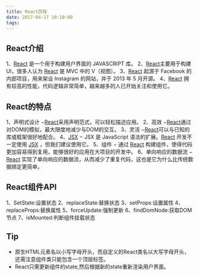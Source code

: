 ```yaml
---
title: React历程
date: 2017-04-17 10:10:09
tags:
---
```


## React介绍
1、[React](http://react-china.org/) 是一个用于构建用户界面的 JAVASCRIPT 库。
2、[React](http://react-china.org/)主要用于构建UI，很多人认为 [React](http://react-china.org/) 是 MVC 中的 V（视图）。
3、[React](http://react-china.org/) 起源于 Facebook 的内部项目，用来架设 Instagram 的网站，并于 2013 年 5 月开源。
4、[React](http://react-china.org/) 拥有较高的性能，代码逻辑非常简单，越来越多的人已开始关注和使用它。
## React的特点
1、声明式设计 −[React](http://react-china.org/)采用声明范式，可以轻松描述应用。
2、高效 −[React](http://react-china.org/)通过对DOM的模拟，最大限度地减少与DOM的交互。
3、灵活 −[React](http://react-china.org/)可以与已知的库或框架很好地配合。
4、[JSX](http://www.runoob.com/react/react-jsx.html) − JSX 是 JavaScript 语法的扩展。[React](http://react-china.org/) 开发不一定使用 [JSX](http://www.runoob.com/react/react-jsx.html) ，但我们建议使用它。
5、组件 − 通过 [React](http://react-china.org/) 构建组件，使得代码更加容易得到复用，能够很好的应用在大项目的开发中。
6、单向响应的数据流 − [React](http://react-china.org/) 实现了单向响应的数据流，从而减少了重复代码，这也是它为什么比传统数据绑定更简单。
## React组件API
1、SetState:设置状态
2、replaceState:替换状态
3、setProps:设置属性
4、replaceProps:替换属性
5、forceUpdate:强制更新
6、findDomNode:获取DOM节点
7、isMounted:判断组件挂载状态
## Tip
* 原生HTML元素名以小写字母开头，而自定义的React类名以大写字母开头，还需注意组件类只能包含一个顶层标签。
* React只需更新组件的state,然后根据新的state重新渲染用户界面。

